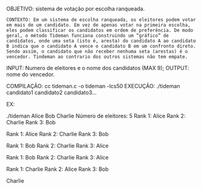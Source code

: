 OBJETIVO: sistema de votação por escolha ranqueada. 
    
    CONTEXTO: Em um sistema de escolha ranqueada, os eleitores podem votar em mais de um candidato. Em vez de apenas votar na primeira escolha, eles podem classificar os candidatos em ordem de preferência. De modo geral, o método Tideman funciona construindo um “gráfico” de candidatos, onde uma seta (isto é, aresta) do candidato A ao candidato B indica que o candidato A vence o candidato B em um confronto direto. Sendo assim, o candidato que não receber nenhuma seta (arestas) é o vencedor. Tindeman ao contrario dos outros sistemas não tem empate.

INPUT: Numero de eleitores e o nome dos candidatos (MAX 9);
OUTPUT: nome do vencedor.


COMPILAÇÃO: cc tideman.c -o tideman -lcs50
EXECUÇÃO: ./tideman candidato1 candidato2 candidato3...

EX:

./tideman Alice Bob Charlie
Número de eleitores: 5
Rank 1: Alice
Rank 2: Charlie
Rank 3: Bob

Rank 1: Alice
Rank 2: Charlie
Rank 3: Bob

Rank 1: Bob
Rank 2: Charlie
Rank 3: Alice

Rank 1: Bob
Rank 2: Charlie
Rank 3: Alice

Rank 1: Charlie
Rank 2: Alice
Rank 3: Bob

Charlie